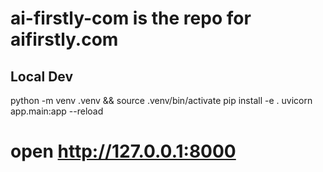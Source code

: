 # ai-firstly-com is the repo for aifirstly.com


## Local Dev
python -m venv .venv && source .venv/bin/activate
pip install -e .
uvicorn app.main:app --reload
# open http://127.0.0.1:8000
